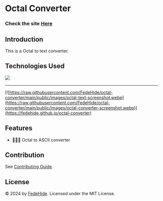 # Octal Converter

### Check the site [Here](https://fedehide.github.io/octal-converter " Octal Converter")

## Introduction
This is a Octal to text converter.

## Technologies Used
<div>
	<a href="https://skillicons.dev">
		<img src="https://skillicons.dev/icons?i=html,css,js" />
	</a>
</div>


------------

[![https://raw.githubusercontent.com/FedeHide/octal-converter/main/public/images/octal-text-screenshot.webp](https://raw.githubusercontent.com/FedeHide/octal-converter/main/public/images/octal-converter-screenshot.webp)](https://fedehide.github.io/octal-converter)

## Features

- 🔡🔣🔢 Octal to ASCII converter

## Contribution

See [Contributing Guide](CONTRIBUTING.md).

## License

© 2024 by [FedeHide](https://github.com/FedeHide). Licensed under the MIT License.

